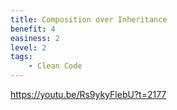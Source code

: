 ```yaml
---
title: Composition over Inheritance
benefit: 4
easiness: 2
level: 2
tags:
    - Clean Code
---
```


https://youtu.be/Rs9ykyFlebU?t=2177